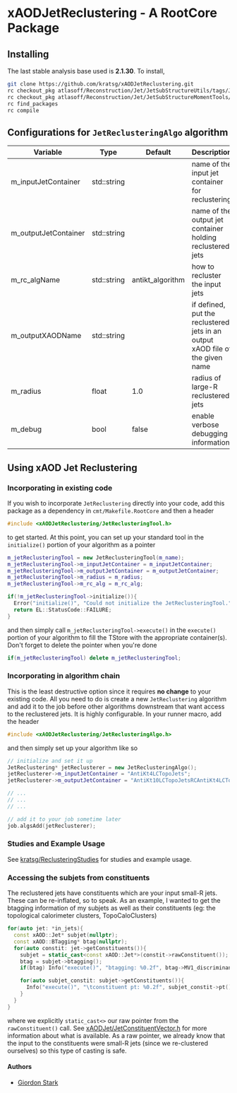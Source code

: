 # xAODJetReclustering - A RootCore Package

## Installing
The last stable analysis base used is **2.1.30**. To install,
```bash
git clone https://github.com/kratsg/xAODJetReclustering.git
rc checkout_pkg atlasoff/Reconstruction/Jet/JetSubStructureUtils/tags/JetSubStructureUtils-00-02-08
rc checkout_pkg atlasoff/Reconstruction/Jet/JetSubStructureMomentTools/tags/JetSubStructureMomentTools-00-01-14
rc find_packages
rc compile
```

## Configurations for `JetReclusteringAlgo` algorithm

Variable | Type | Default | Description
---------|------|---------|-------------
m_inputJetContainer | std::string | | name of the input jet container for reclustering
m_outputJetContainer | std::string | | name of the output jet container holding reclustered jets
m_rc_algName | std::string | antikt_algorithm | how to recluster the input jets
m_outputXAODName | std::string | | if defined, put the reclustered jets in an output xAOD file of the given name
m_radius | float | 1.0 | radius of large-R reclustered jets
m_debug | bool | false | enable verbose debugging information

## Using xAOD Jet Reclustering

### Incorporating in existing code

If you wish to incorporate `JetReclustering` directly into your code, add this package as a dependency in `cmt/Makefile.RootCore` and then a header

```c++
#include <xAODJetReclustering/JetReclusteringTool.h>
```

to get started. At this point, you can set up your standard tool in the `initialize()` portion of your algorithm as a pointer

```c++
m_jetReclusteringTool = new JetReclusteringTool(m_name);
m_jetReclusteringTool->m_inputJetContainer = m_inputJetContainer;
m_jetReclusteringTool->m_outputJetContainer = m_outputJetContainer;
m_jetReclusteringTool->m_radius = m_radius;
m_jetReclusteringTool->m_rc_alg = m_rc_alg;

if(!m_jetReclusteringTool->initialize()){
  Error("initialize()", "Could not initialize the JetReclusteringTool.");
  return EL::StatusCode::FAILURE;
}
```

and then simply call `m_jetReclusteringTool->execute()` in the `execute()` portion of your algorithm to fill the TStore with the appropriate container(s). Don't forget to delete the pointer when you're done

```c++
if(m_jetReclusteringTool) delete m_jetReclusteringTool;
```

### Incorporating in algorithm chain

This is the least destructive option since it requires **no change** to your existing code. All you need to do is create a new `JetReclustering` algorithm and add it to the job before other algorithms downstream that want access to the reclustered jets. It is highly configurable. In your runner macro, add the header

```c++
#include <xAODJetReclustering/JetReclusteringAlgo.h>
```

and then simply set up your algorithm like so

```c++
// initialize and set it up
JetReclustering* jetReclusterer = new JetReclusteringAlgo();
jetReclusterer->m_inputJetContainer = "AntiKt4LCTopoJets";
jetReclusterer->m_outputJetContainer = "AntiKt10LCTopoJetsRCAntiKt4LCTopoJets";

// ...
// ...
// ...

// add it to your job sometime later
job.algsAdd(jetReclusterer);
```

### Studies and Example Usage

See [kratsg/ReclusteringStudies](https://github.com/kratsg/ReclusteringStudies) for studies and example usage.

### Accessing the subjets from constituents

The reclustered jets have constituents which are your input small-R jets. These can be re-inflated, so to speak. As an example, I wanted to get the btagging information of my subjets as well as their constituents (eg: the topological calorimeter clusters, TopoCaloClusters)

```c++
for(auto jet: *in_jets){
  const xAOD::Jet* subjet(nullptr);
  const xAOD::BTagging* btag(nullptr);
  for(auto constit: jet->getConstituents()){
    subjet = static_cast<const xAOD::Jet*>(constit->rawConstituent());
    btag = subjet->btagging();
    if(btag) Info("execute()", "btagging: %0.2f", btag->MV1_discriminant());

    for(auto subjet_constit: subjet->getConstituents()){
      Info("execute()", "\tconstituent pt: %0.2f", subjet_constit->pt());
    }
  }
}
```

where we explicitly `static_cast<>` our raw pointer from the `rawConstituent()` call. See [xAODJet/JetConstituentVector.h](http://acode-browser.usatlas.bnl.gov/lxr/source/atlas/Event/xAOD/xAODJet/xAODJet/JetConstituentVector.h) for more information about what is available. As a raw pointer, we already know that the input to the constituents were small-R jets (since we re-clustered ourselves) so this type of casting is safe.

#### Authors
- [Giordon Stark](https://github.com/kratsg)
